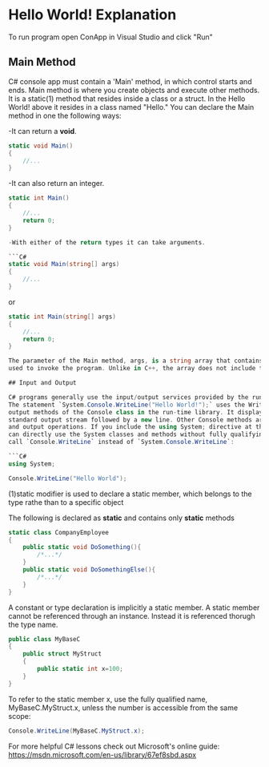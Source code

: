 # Hello World! Explanation

To run program open ConApp in Visual Studio and click "Run"

## Main Method

C# console app must contain a 'Main' method, in which control starts and ends. Main method 
is where you create objects and execute other methods. It is a static(1) method that resides 
inside a class or a struct. In the Hello World! above it resides in a class named "Hello." You
can declare the Main method in one the following ways:

-It can return a **void**.

```C#
static void Main()
{
	//...
}
```

-It can also return an integer.

```C#
static int Main()
{
	//...
	return 0;
}

-With either of the return types it can take arguments.

```C#
static void Main(string[] args)
{
	//...
}
```
or
```C#
static int Main(string[] args)
{
	//...
	return 0;
}

The parameter of the Main method, args, is a string array that contains the command-line arguments
used to invoke the program. Unlike in C++, the array does not include the name of the exe file. 

## Input and Output

C# programs generally use the input/output services provided by the run-time library of the .NET Framework.
The statement `System.Console.WriteLine("Hello World!");` uses the WriteLine method. This is one of the 
output methods of the Console class in the run-time library. It displays its string parameter on the 
standard output stream followed by a new line. Other Console methods are available for different input
and output operations. If you include the using System; directive at the beginning of the program, you 
can directly use the System classes and methods without fully qualifying them. For example, you can 
call `Console.WriteLine` instead of `System.Console.WriteLine`:

```C#
using System;

Console.WriteLine("Hello World");

```


(1)static modifier is used to declare a static member, which belongs to the type rathe than to a 
specific object


The following is declared as **static** and contains only **static** methods

```C#
static class CompanyEmployee
{
	public static void DoSomething(){
		/*...*/
	}
	public static void DoSomethingElse(){
		/*...*/
	}
}
```

A constant or type declaration is implicitly a static member.
A static member cannot be referenced through an instance. Instead it is referenced thorugh the type name.

```C#
public class MyBaseC
{
	public struct MyStruct
	{
		public static int x=100;
	}
}
```
To refer to the static member x, use the fully qualified name, MyBaseC.MyStruct.x, unless the number is 
accessible from the same scope:

```C#
Console.WriteLine(MyBaseC.MyStruct.x);
```


For more helpful C# lessons check out Microsoft's online guide: https://msdn.microsoft.com/en-us/library/67ef8sbd.aspx